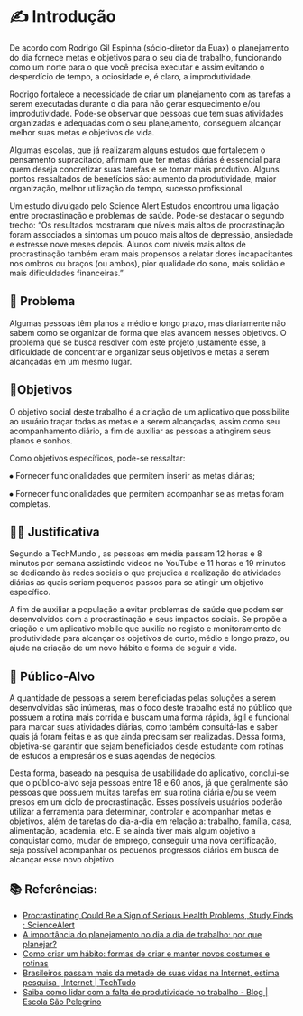 # ✍️ Introdução 

De acordo com Rodrigo Gil Espinha (sócio-diretor da Euax) o planejamento do dia fornece metas e objetivos para o seu dia de trabalho, funcionando como um norte para o que você precisa executar e assim evitando o desperdício de tempo, a ociosidade e, é claro, a improdutividade. 

Rodrigo fortalece a necessidade de criar um planejamento com as tarefas a serem executadas durante o dia para não gerar esquecimento e/ou improdutividade. Pode-se observar que pessoas que tem suas atividades organizadas e adequadas com o seu planejamento, conseguem alcançar melhor suas metas e objetivos de vida. 

Algumas escolas, que já realizaram alguns estudos que fortalecem o pensamento supracitado, afirmam que ter metas diárias é essencial para quem deseja concretizar suas tarefas e se tornar mais produtivo. Alguns pontos ressaltados de benefícios são: aumento da produtividade, maior organização, melhor utilização do tempo, sucesso profissional. 

Um estudo divulgado pelo Science Alert Estudos encontrou uma ligação entre procrastinação e problemas de saúde. Pode-se destacar o segundo trecho: “Os resultados mostraram que níveis mais altos de procrastinação foram associados a sintomas um pouco mais altos de depressão, ansiedade e estresse nove meses depois. Alunos com níveis mais altos de procrastinação também eram mais propensos a relatar dores incapacitantes nos ombros ou braços (ou ambos), pior qualidade do sono, mais solidão e mais dificuldades financeiras.” 

## 🧐 Problema
Algumas pessoas têm planos a médio e longo prazo, mas diariamente não sabem como se organizar de forma que elas avancem nesses objetivos. O problema que se busca resolver com este projeto justamente esse, a dificuldade de concentrar e organizar seus objetivos e metas a serem alcançadas em um mesmo lugar. 

## 🎯Objetivos

O objetivo social deste trabalho é a criação de um aplicativo que possibilite ao usuário traçar todas as metas e a serem alcançadas, assim como seu acompanhamento diário, a fim de auxiliar as pessoas a atingirem seus planos e sonhos. 


Como objetivos específicos, pode-se ressaltar: 

⦁	Fornecer funcionalidades que permitem inserir as metas diárias; 

⦁	Fornecer funcionalidades que permitem acompanhar se as metas foram completas. 

## 👨‍💻 Justificativa

Segundo a TechMundo , as pessoas em média passam 12 horas e 8 minutos por semana assistindo vídeos no YouTube e 11 horas e 19 minutos se dedicando às redes sociais o que prejudica a realização de atividades diárias as quais seriam pequenos passos para se atingir um objetivo específico.  

A fim de auxiliar a população a evitar problemas de saúde que podem ser desenvolvidos com a procrastinação e seus impactos sociais. Se propõe a criação e um aplicativo mobile que auxilie no registo e monitoramento de produtividade para alcançar os objetivos de curto, médio e longo prazo, ou ajude na criação de um novo hábito e forma de seguir a vida.

## 👩 Público-Alvo

A quantidade de pessoas a serem beneficiadas pelas soluções a serem desenvolvidas são inúmeras, mas o foco deste trabalho está no público que possuem a rotina mais corrida e buscam uma forma rápida, ágil e funcional para marcar suas atividades diárias, como também consultá-las e saber quais já foram feitas e as que ainda precisam ser realizadas. Dessa forma, objetiva-se garantir que sejam beneficiados desde estudante com rotinas de estudos a empresários e suas agendas de negócios. 

Desta forma, baseado na pesquisa de usabilidade do aplicativo, conclui-se que o público-alvo seja pessoas entre 18 e 60 anos, já que geralmente são pessoas que possuem muitas tarefas em sua rotina diária e/ou se veem presos em um ciclo de procrastinação. Esses possíveis usuários poderão utilizar a ferramenta para determinar, controlar e acompanhar metas e objetivos, além de tarefas do dia-a-dia em relação a: trabalho, família, casa, alimentação, academia, etc. E se ainda tiver mais algum objetivo a conquistar como, mudar de emprego, conseguir uma nova certificação, seja possível acompanhar os pequenos progressos diários em busca de alcançar esse novo objetivo

## 📚 Referências:
* [Procrastinating Could Be a Sign of Serious Health Problems, Study Finds : ScienceAlert](https://www.sciencealert.com/procrastinating-could-be-a-sign-of-serious-health-problems-study-finds/amp)
* [A importância do planejamento no dia a dia de trabalho: por que planejar?](https://artia.com/blog/a-importancia-do-planejamento-do-seu-dia/)
* [Como criar um hábito: formas de criar e manter novos costumes e rotinas](https://penser.com.br/como-criar-um-habito/)
* [Brasileiros passam mais da metade de suas vidas na Internet, estima pesquisa | Internet | TechTudo](https://www.techtudo.com.br/noticias/2022/05/brasileiros-passam-mais-da-metade-de-suas-vidas-na-internet-estima-pesquisa.ghtml)
* [Saiba como lidar com a falta de produtividade no trabalho - Blog | Escola São Pelegrino](https://blog.escolasaopelegrino.com.br/saiba-como-lidar-com-a-falta-de-produtividade-no-trabalho/)

